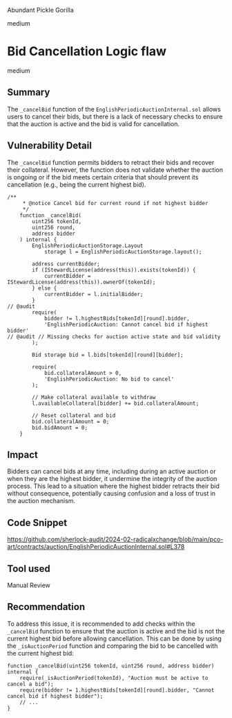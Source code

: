 Abundant Pickle Gorilla

medium

# Bid Cancellation Logic flaw

medium

## Summary
The `_cancelBid` function of the `EnglishPeriodicAuctionInternal.sol`  allows users to cancel their bids, but there is a lack of necessary checks to ensure that the auction is active and the bid is valid for cancellation.

## Vulnerability Detail
The `_cancelBid` function permits bidders to retract their bids and recover their collateral. 
However, the function does not  validate whether the auction is ongoing or if the bid meets certain criteria that should prevent its cancellation (e.g., being the current highest bid).
```solidity
/**
     * @notice Cancel bid for current round if not highest bidder
     */
    function _cancelBid(
        uint256 tokenId,
        uint256 round,
        address bidder
    ) internal {
        EnglishPeriodicAuctionStorage.Layout
            storage l = EnglishPeriodicAuctionStorage.layout();

        address currentBidder;
        if (IStewardLicense(address(this)).exists(tokenId)) {
            currentBidder = IStewardLicense(address(this)).ownerOf(tokenId);
        } else {
            currentBidder = l.initialBidder;
        }
// @audit 
        require(
            bidder != l.highestBids[tokenId][round].bidder,
            'EnglishPeriodicAuction: Cannot cancel bid if highest bidder'
// @audit // Missing checks for auction active state and bid validity
        );

        Bid storage bid = l.bids[tokenId][round][bidder];

        require(
            bid.collateralAmount > 0,
            'EnglishPeriodicAuction: No bid to cancel'
        );

        // Make collateral available to withdraw
        l.availableCollateral[bidder] += bid.collateralAmount;

        // Reset collateral and bid
        bid.collateralAmount = 0;
        bid.bidAmount = 0;
    }
```

## Impact
Bidders can cancel bids at any time, including during an active auction or when they are the highest bidder, it  undermine the integrity of the auction process. 
This lead to a situation where the highest bidder retracts their bid without consequence, potentially causing confusion and a loss of trust in the auction mechanism.

## Code Snippet
https://github.com/sherlock-audit/2024-02-radicalxchange/blob/main/pco-art/contracts/auction/EnglishPeriodicAuctionInternal.sol#L378



## Tool used

Manual Review

## Recommendation
To address this issue, it is recommended to add checks within the `_cancelBid` function to ensure that the auction is active and the bid is not the current highest bid before allowing cancellation. This can be done by using the `_isAuctionPeriod` function and comparing the bid to be cancelled with the current highest bid:

```solidity
function _cancelBid(uint256 tokenId, uint256 round, address bidder) internal {
    require(_isAuctionPeriod(tokenId), "Auction must be active to cancel a bid");
    require(bidder != 1.highestBids[tokenId][round].bidder, "Cannot cancel bid if highest bidder");
    // ...
}
```